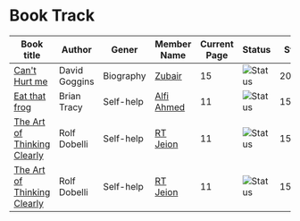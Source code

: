 # Book Track

|Book title|Author|Gener|Member Name|Current Page|Status|Start Date|Complete Date|
|-----------|-----|-----|------------|-----------|------|----------|--------------|
|[Can't Hurt me](./Book%20notes/Can't%20hurt%20me.md)|David Goggins|Biography|[Zubair](https://github.com/zubair-rex)|15|![Status](https://img.shields.io/badge/Status-Onging-orange?style=plastic)|20/06/2025||
|[Eat that frog]()|Brian Tracy| Self-help|[Alfi Ahmed]()|11|![Status](https://img.shields.io/badge/Completed-green?style=plastic)|15/06/2025|01/07/2025
|[The Art of Thinking Clearly](./Book%20notes/The%20Art%20of%20Thinking%20Clearly.md)|Rolf Dobelli| Self-help|[RT Jeion](https://github.com/RT-Jeion)|11|![Status](https://img.shields.io/badge/Ongoing-orange?style=plastic)|15/06/2025|
|[The Art of Thinking Clearly](./Book%20notes/The%20Art%20of%20Thinking%20Clearly.md)|Rolf Dobelli| Self-help|[RT Jeion](https://github.com/RT-Jeion)|11|![Status](https://img.shields.io/badge/Ongoing-orange?style=plastic)|15/06/2025|
